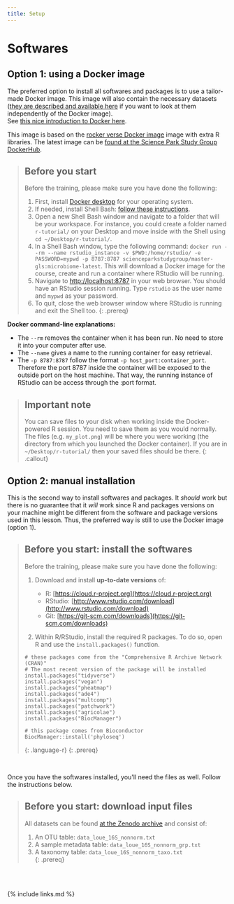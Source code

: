 ```yaml
---
title: Setup
---
```


# Softwares

## Option 1: using a Docker image

The preferred option to install all softwares and packages is to use a tailor-made Docker image. This image will also contain the necessary datasets ([they are described and available here](https://zenodo.org/record/3755641) if you want to look at them independently of the Docker image).   
See [this nice introduction to Docker here](https://aws.amazon.com/docker/).   

This image is based on the [rocker verse Docker image](https://hub.docker.com/r/rocker/verse) image with extra R libraries. The latest image can be [found at the Science Park Study Group DockerHub](https://hub.docker.com/repository/docker/scienceparkstudygroup/master-gls:microbiome-latest).


> ## Before you start
>
> Before the training, please make sure you have done the following: 
>
> 1. First, install [Docker desktop](https://www.docker.com/products/docker-desktop) for your operating system.  
> 2. If needed, install Shell Bash: [follow these instructions](http://swcarpentry.github.io/shell-novice/setup.html).
> 3. Open a new Shell Bash window and navigate to a folder that will be your workspace. For instance, you could create a folder named `r-tutorial/` on your Desktop and move inside with the Shell using `cd ~/Desktop/r-tutorial/`. 
> 4. In a Shell Bash window, type the following command: `docker run --rm --name rstudio_instance -v $PWD:/home/rstudio/ -e PASSWORD=mypwd -p 8787:8787 scienceparkstudygroup/master-gls:microbiome-latest`. This will download a Docker image for the course, create and run a container where RStudio will be running.  
> 4. Navigate to [http://localhost:8787](http://localhost:8787) in your web browser. You should have an RStudio session running. Type `rstudio` as the user name and `mypwd` as your password. 
> 5. To quit, close the web browser window where RStudio is running and exit the Shell too. 
{: .prereq}

__Docker command-line explanations:__  
- The `--rm` removes the container when it has been run. No need to store it into your computer after use.      
- The `--name` gives a name to the running container for easy retrieval.  
- The `-p 8787:8787` follow the format `-p host_port:container_port`. Therefore the port 8787 inside the container will be exposed to the outside port on the host machine. That way, the running instance of RStudio can be access through the <IP address>:port format.

> ## Important note
>
> You can save files to your disk when working inside the Docker-powered R session. You need to save them as you would normally. The files (e.g. `my_plot.png`) will be where you were working (the directory from which you launched the Docker container). If you are in `~/Desktop/r-tutorial/` then your saved files should be there. 
{: .callout}




## Option 2: manual installation
This is the second way to install softwares and packages. It _should_ work but there is no guarantee that it _will_ work since R and packages versions on your machine might be different from the software and package versions used in this lesson. Thus, the preferred way is still to use the Docker image (option 1).  



> ## Before you start: install the softwares
>
> Before the training, please make sure you have done the following: 
>
> 1. Download and install **up-to-date versions** of:
>    - R: [https://cloud.r-project.org](https://cloud.r-project.org)
>    - RStudio: [http://www.rstudio.com/download](http://www.rstudio.com/download) 
>    - Git: [https://git-scm.com/downloads](https://git-scm.com/downloads) 
>
> 2. Within R/RStudio, install the required R packages. To do so, open R and use the `install.packages()` function. 
>
> ~~~
> # these packages come from the "Comprehensive R Archive Network (CRAN)"
> # The most recent version of the package will be installed 
> install.packages("tidyverse")
> install.packages("vegan")
> install.packages("pheatmap")
> install.packages("ade4")
> install.packages("multcomp")
> install.packages("patchwork")
> install.packages("agricolae")
> install.packages("BiocManager")
>
> # this package comes from Bioconductor 	 
> BiocManager::install('phyloseq')
> ~~~
> {: .language-r}
{: .prereq}


<br>

Once you have the softwares installed, you'll need the files as well. Follow the instructions below.

> ## Before you start: download input files
> All datasets can be found [at the Zenodo archive](https://zenodo.org/record/3755641) and consist of:
> 1. An OTU table: `data_loue_16S_nonnorm.txt`  
> 2. A sample metadata table: `data_loue_16S_nonnorm_grp.txt`  
> 3. A taxonomy table: `data_loue_16S_nonnorm_taxo.txt`  
{: .prereq}

<br>
<br>

{% include links.md %}
